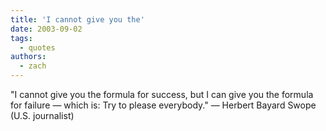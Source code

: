 ```yaml
---
title: 'I cannot give you the'
date: 2003-09-02
tags:
  - quotes
authors:
  - zach
---
```


"I cannot give you the formula for success, but I can give you the formula for failure — which is: Try to please everybody."
— Herbert Bayard Swope (U.S. journalist)
